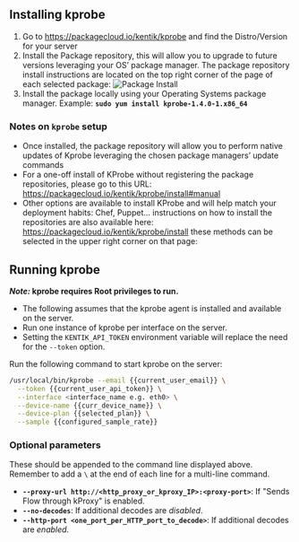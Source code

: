 ## Installing kprobe

1. Go to https://packagecloud.io/kentik/kprobe and find the Distro/Version for your server
2. Install the Package repository, this will allow you to upgrade to future versions leveraging your OS’ package manager. The package repository install instructions are located on the top right corner of the page of each selected package:
   ![Package Install](app/assets/assets/kprobe-repo-install.png)
3. Install the package locally using your Operating Systems package manager. Example: **`sudo yum install kprobe-1.4.0-1.x86_64`**

### Notes on `kprobe` setup

- Once installed, the package repository will allow you to perform native updates of Kprobe leveraging the chosen package managers’ update commands
- For a one-off install of KProbe without registering the package repositories, please go to this URL: https://packagecloud.io/kentik/kprobe/install#manual
- Other options are available to install KProbe and will help match your deployment habits: Chef, Puppet… instructions on how to install the repositories are also available here:
  https://packagecloud.io/kentik/kprobe/install these methods can be selected in the upper right corner on that page:

## Running kprobe

**_Note:_ kprobe requires Root privileges to run.**

- The following assumes that the kprobe agent is installed and available on the server.
- Run one instance of kprobe per interface on the server.
- Setting the `KENTIK_API_TOKEN` environment variable will replace the need for the `--token` option.

Run the following command to start kprobe on the server:

```bash
/usr/local/bin/kprobe --email {{current_user_email}} \
  --token {{current_user_api_token}} \
  --interface <interface_name e.g. eth0> \
  --device-name {{curr_device_name}} \
  --device-plan {{selected_plan}} \
  --sample {{configured_sample_rate}}
```

### Optional parameters

These should be appended to the command line displayed above. Remember to add a `\` at the end of each line for a multi-line command.

- **`--proxy-url http://<http_proxy_or_kproxy_IP>:<proxy-port>`**: If "Sends Flow through kProxy" is enabled.
- **`--no-decodes`**: If additional decodes are _disabled_.
- **`--http-port <one_port_per_HTTP_port_to_decode>`**: If additional decodes are _enabled_.
